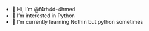 - 👋 Hi, I’m @f4rh4d-4hmed
- 👀 I’m interested in Python
- 🌱 I’m currently learning Nothin but python sometimes
<!---
f4rh4d-4hmed/f4rh4d-4hmed is a ✨ special ✨ repository because its `README.md` (this file) appears on your GitHub profile.
You can click the Preview link to take a look at your changes.
--->
